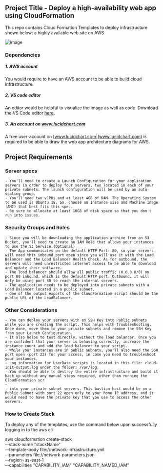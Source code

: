 ## Project Title - Deploy a high-availability web app using CloudFormation

This repo contains Cloud Formation Templates to deploy infrastructure shown below: a highly available web site on AWS

![image](https://user-images.githubusercontent.com/99427790/224475443-b62e377a-b33e-4f3b-8738-79654af6e2db.png)


### Dependencies
##### 1. AWS account
You would require to have an AWS account to be able to build cloud infrastructure.

##### 2. VS code editor
An editor would be helpful to visualize the image as well as code. Download the VS Code editor [here](https://code.visualstudio.com/download).

##### 3. An account on www.lucidchart.com
A free user-account on [www.lucidchart.com](www.lucidchart.com) is required to be able to draw the web app architecture diagrams for AWS.

## Project Requirements
### Server specs
	- You'll need to create a Launch Configuration for your application servers in order to deploy four servers, two located in each of your private subnets. The launch configuration will be used by an auto-scaling group.
	- You'll need two vCPUs and at least 4GB of RAM. The Operating System to be used is Ubuntu 18. So, choose an Instance size and Machine Image (AMI) that best fits this spec.
	- Be sure to allocate at least 10GB of disk space so that you don't run into issues. 
	
### Security Groups and Roles
	- Since you will be downloading the application archive from an S3 Bucket, you'll need to create an IAM Role that allows your instances to use the S3 Service.(Optional)
	- The App communicates on the default HTTP Port: 80, so your servers will need this inbound port open since you will use it with the Load Balancer and the Load Balancer Health Check. As for outbound, the servers will need unrestricted internet access to be able to download and update their software.
	- The load balancer should allow all public traffic (0.0.0.0/0) on port 80 inbound, which is the default HTTP port. Outbound, it will only be using port 80 to reach the internal servers.
	- The application needs to be deployed into private subnets with a Load Balancer located in a public subnet.
	- One of the output exports of the CloudFormation script should be the public URL of the LoadBalancer.

### Other Considerations
	- You can deploy your servers with an SSH Key into Public subnets while you are creating the script. This helps with troubleshooting. Once done, move them to your private subnets and remove the SSH Key from your Launch Configuration.
	- It also helps to test directly, without the load balancer. Once you are confident that your server is behaving correctly, increase the instance count and add the load balancer to your script.
	- While your instances are in public subnets, you'll also need the SSH port open (port 22) for your access, in case you need to troubleshoot your instances.
	- Log information for UserData scripts is located in this file: cloud-init-output.log under the folder: /var/log.
	- You should be able to destroy the entire infrastructure and build it back up without any manual steps required, other than running the CloudFormation scr
	- 
	- into your private subnet servers. This bastion host would be on a Public Subnet with port 22 open only to your home IP address, and it would need to have the private key that you use to access the other servers.
	
	
	
	
### How to Create Stack
To deploy any of the templates, use the command below upon successfully logging in to the aws cli

aws cloudformation create-stack \
	--stack-name "stackName" \
	--template-body file://network-infrastructure.yml \
	--parameters file://network-parameters.json \
	--region=us-east-1 \
	--capabilities "CAPABILITY_IAM" "CAPABILITY_NAMED_IAM"
